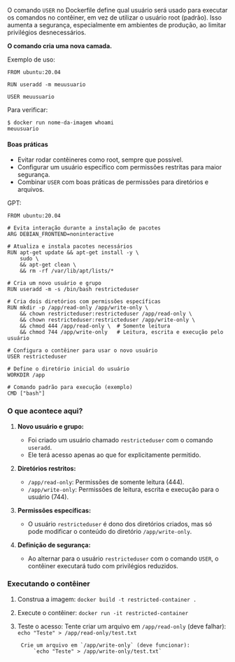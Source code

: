 O comando `USER` no Dockerfile define qual usuário será usado para executar os comandos no contêiner, em vez de utilizar o usuário root (padrão). Isso aumenta a segurança, especialmente em ambientes de produção, ao limitar privilégios desnecessários.

**O comando cria uma nova camada.**

Exemplo de uso:
```
FROM ubuntu:20.04

RUN useradd -m meuusuario

USER meuusuario
```

Para verificar:
```
$ docker run nome-da-imagem whoami
meuusuario
```

#### Boas práticas

- Evitar rodar contêineres como root, sempre que possível.
- Configurar um usuário específico com permissões restritas para maior segurança.
- Combinar `USER` com boas práticas de permissões para diretórios e arquivos.

GPT:
```# Base da imagem
FROM ubuntu:20.04

# Evita interação durante a instalação de pacotes
ARG DEBIAN_FRONTEND=noninteractive

# Atualiza e instala pacotes necessários
RUN apt-get update && apt-get install -y \
    sudo \
    && apt-get clean \
    && rm -rf /var/lib/apt/lists/*

# Cria um novo usuário e grupo
RUN useradd -m -s /bin/bash restricteduser

# Cria dois diretórios com permissões específicas
RUN mkdir -p /app/read-only /app/write-only \
    && chown restricteduser:restricteduser /app/read-only \
    && chown restricteduser:restricteduser /app/write-only \
    && chmod 444 /app/read-only \  # Somente leitura
    && chmod 744 /app/write-only   # Leitura, escrita e execução pelo usuário

# Configura o contêiner para usar o novo usuário
USER restricteduser

# Define o diretório inicial do usuário
WORKDIR /app

# Comando padrão para execução (exemplo)
CMD ["bash"]

```

### **O que acontece aqui?**

1. **Novo usuário e grupo:**
    
    - Foi criado um usuário chamado `restricteduser` com o comando `useradd`.
    - Ele terá acesso apenas ao que for explicitamente permitido.
2. **Diretórios restritos:**
    
    - `/app/read-only`: Permissões de somente leitura (444).
    - `/app/write-only`: Permissões de leitura, escrita e execução para o usuário (744).
3. **Permissões específicas:**
    
    - O usuário `restricteduser` é dono dos diretórios criados, mas só pode modificar o conteúdo do diretório `/app/write-only`.
4. **Definição de segurança:**
    
    - Ao alternar para o usuário `restricteduser` com o comando `USER`, o contêiner executará tudo com privilégios reduzidos.

### **Executando o contêiner**

1. Construa a imagem: ``docker build -t restricted-container .``
2.  Execute o contêiner: ``docker run -it restricted-container`` 
3. Teste o acesso:
		Tente criar um arquivo em `/app/read-only` (deve falhar):
			``echo "Teste" > /app/read-only/test.txt``
		
		Crie um arquivo em `/app/write-only` (deve funcionar):
			`echo "Teste" > /app/write-only/test.txt`
